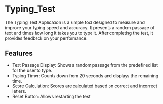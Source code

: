 # Typing_Test

The Typing Test Application is a simple tool designed to measure and improve your typing speed and accuracy. It presents a random passage of text and times how long it takes you to type it. After completing the test, it provides feedback on your performance.

 ## Features

- Text Passage Display: Shows a random passage from the predefined list for the user to type.
- Typing Timer: Counts down from 20 seconds and displays the remaining time.
- Score Calculation: Scores are calculated based on correct and incorrect letters.
- Reset Button: Allows restarting the test.

